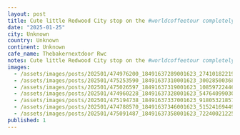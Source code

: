 ```yaml
---
layout: post
title: Cute little Redwood City stop on the #worldcoffeetour completely with delightful sweet treats. @thebakernextdoor_rwc
date: "2025-01-25"
city: Unknown
country: Unknown
continent: Unknown
cafe_name: Thebakernextdoor Rwc
notes: Cute little Redwood City stop on the #worldcoffeetour completely with delightful sweet treats. @thebakernextdoor_rwc
images:
  - /assets/images/posts/202501/474976200_18491637289001623_2741018221970030589_n_18103387420471089.jpg
  - /assets/images/posts/202501/475253590_18491637310001623_3002850036834678301_n_17938402421841024.jpg
  - /assets/images/posts/202501/475026597_18491637319001623_1085972244695009490_n_18031357274252572.jpg
  - /assets/images/posts/202501/474960228_18491637328001623_5476409903024695044_n_18065552119693738.jpg
  - /assets/images/posts/202501/475194738_18491637337001623_9180532185722715890_n_17902897440014488.jpg
  - /assets/images/posts/202501/474788570_18491637346001623_5152416944900353122_n_18267453679252522.jpg
  - /assets/images/posts/202501/475091487_18491637358001623_7224002122587766570_n_18079224304626132.jpg
published: 1
---
```

